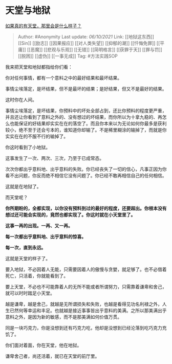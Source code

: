 # 天堂与地狱
[如果真的有天堂，那里会是什么样子？](https://www.zhihu.com/question/52551688/answer/561057918)

> Author: #Anonymity
> Last update: *06/10/2021*
> Link: [[地狱这东西]] [[Sin]] [[励志]] [[因果报应]] [[对人类失望]] [[抑郁的潮]] [[忏悔免罪]] [[平庸]] [[恶魔]] [[悲观与乐观]] [[无错]]  [[简明格言]] [[获罪于天]] [[罪与罚]] [[脱困]] [[虚伪]] [[一事无成]]
> Tag: #方法实践SOP

我来把天堂和地狱都指给你们看：

你对任何事情，都有一个意料之中的最好结果和最坏结果。

事情尘埃落定，是坏结果，但不是最坏的结果；是好结果，但又不是最好的结果。

这时你在人间。

事情尘埃落定，是坏结果，你预料中的坏处全部占到，还比你预料的程度更严重，并且还让你看到了意料之外的、没有想过的坏结果，而你所以为十拿九稳的、再怎么也能保证的好结果却实实在在的落空了。而且你本来以为无论如何你最多是获利较小，绝不至于还会亏本的，谁知道你却输了。不是稀里糊涂的输掉了，而就是你实实在在的不服不行的输掉了。

你这时看到了小地狱。

这事发生了一次、两次、三次，乃至于已成常态。

次次你都出乎意料地、出乎意料的失败。你已经丧失了一切的信心，凡事正因为你看不出问题，你反而绝不相信它没有问题了。你已经不敢再相信自己的任何相信。

这就是在地狱了。

而天堂呢？

**你所期盼的，全都实现，以你没有预料到过的最好的程度，还要超出。你根本没有想过还可能会实现的，竟然也都实现了。你这时就在小天堂里了。**

**这事一再的出现。一再、又一再。**

**每一次都出乎意料地、出乎意料的惊喜。**

**每一次，直到永远。**

这就是天堂的样子了。

要入地狱，不必因着人无能，只需要因着人的傲慢与贪婪，就足够了。也不必借着死亡，只活着，你就能看到了。

要上天堂，不必也不可能靠着人的无所不能或者所谓努力，只需靠着谦卑和舍己，就可以时时踏足小天堂。

越是谦卑，越是舍己，就越是无所谓损失和失败，也越是看得见功名利禄之外，人生已然何等幸运和丰足。也就越是接近事事皆出乎意料的美满。之所以那美满出乎意料之外，是因为新的敏感，而不是那美满如何价值万贯。

同是一块巧克力，你是没想到还有巧克力吃，他却是没想到已经沦落到吃巧克力充饥了。

你们面对着面，你在天堂，他在地狱。

谦卑舍己者，尚还活着，就已在天堂的前厅里。
